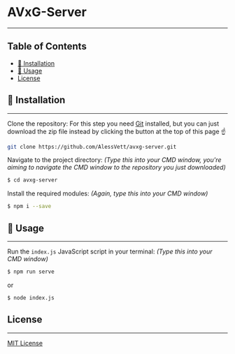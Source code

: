 # AVxG-Server

___

## <a name="table-of-content"></a>Table of Contents
* [💾 Installation](#-installation)
* [🔧 Usage](#-usage)
* [License](#license)

## 💾 Installation

___

Clone the repository: For this step you need [Git](https://git-scm.com/downloads) installed, but you can just download the zip file instead by clicking the button at the top of this page ☝️
```bash
git clone https://github.com/AlessVett/avxg-server.git
```
Navigate to the project directory: <i>(Type this into your CMD window, you're aiming to navigate the CMD window to the repository you just downloaded)</i>
```bash
$ cd avxg-server
```
Install the required modules: <i>(Again, type this into your CMD window)</i>
```bash
$ npm i --save
```

## 🔧 Usage

___

Run the `index.js` JavaScript script in your terminal: <i>(Type this into your CMD window)</i>
```bash
$ npm run serve
```
or 
```bash
$ node index.js
```

## License

___

[MIT License](https://github.com/AlessVett/avxg-server/blob/master/LICENSE)